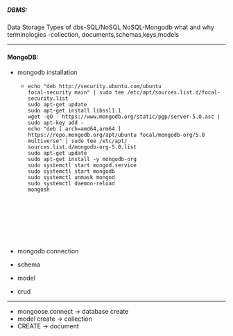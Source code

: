 ##### DBMS:

Data Storage
Types of dbs-SQL/NoSQL
NoSQL-Mongodb
what and why
terminologies -collection, documents,schemas,keys,models

---

#### MongoDB:

- mongodb installation

  - ```
    echo "deb http://security.ubuntu.com/ubuntu               focal-security main" | sudo tee /etc/apt/sources.list.d/focal-security.list
    sudo apt-get update
    sudo apt-get install libssl1.1
    wget -qO - https://www.mongodb.org/static/pgp/server-5.0.asc | sudo apt-key add -
    echo "deb [ arch=amd64,arm64 ] https://repo.mongodb.org/apt/ubuntu focal/mongodb-org/5.0 multiverse" | sudo tee /etc/apt/           sources.list.d/mongodb-org-5.0.list
    sudo apt-get update
    sudo apt-get install -y mongodb-org
    sudo systemctl start mongod.service
    sudo systemctl start mongodb
    sudo systemctl unmask mongod
    sudo systemctl daemon-reload
    mongosh
  

  ```







  ```

- mongodb connection
- schema
- model
- crud

---

- mongoose.connect -> database create
- model create -> collection
- CREATE -> document
